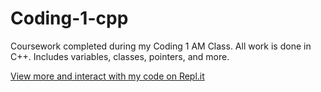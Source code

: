 # Coding-1-cpp
Coursework completed during my Coding 1 AM Class. All work is done in C++. Includes variables, classes, pointers, and more.

[View more and interact with my code on Repl.it](https://replit.com/@dameroncook2303)
